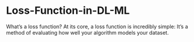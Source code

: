 # Loss-Function-in-DL-ML
What’s a loss function? At its core, a loss function is incredibly simple: It’s a method of evaluating how well your algorithm models your dataset. 
